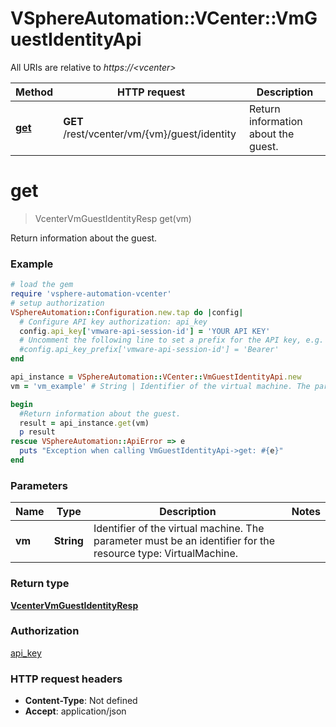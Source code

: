 # VSphereAutomation::VCenter::VmGuestIdentityApi

All URIs are relative to *https://&lt;vcenter&gt;*

Method | HTTP request | Description
------------- | ------------- | -------------
[**get**](VmGuestIdentityApi.md#get) | **GET** /rest/vcenter/vm/{vm}/guest/identity | Return information about the guest.


# **get**
> VcenterVmGuestIdentityResp get(vm)

Return information about the guest.

### Example
```ruby
# load the gem
require 'vsphere-automation-vcenter'
# setup authorization
VSphereAutomation::Configuration.new.tap do |config|
  # Configure API key authorization: api_key
  config.api_key['vmware-api-session-id'] = 'YOUR API KEY'
  # Uncomment the following line to set a prefix for the API key, e.g. 'Bearer' (defaults to nil)
  #config.api_key_prefix['vmware-api-session-id'] = 'Bearer'
end

api_instance = VSphereAutomation::VCenter::VmGuestIdentityApi.new
vm = 'vm_example' # String | Identifier of the virtual machine. The parameter must be an identifier for the resource type: VirtualMachine.

begin
  #Return information about the guest.
  result = api_instance.get(vm)
  p result
rescue VSphereAutomation::ApiError => e
  puts "Exception when calling VmGuestIdentityApi->get: #{e}"
end
```

### Parameters

Name | Type | Description  | Notes
------------- | ------------- | ------------- | -------------
 **vm** | **String**| Identifier of the virtual machine. The parameter must be an identifier for the resource type: VirtualMachine. | 

### Return type

[**VcenterVmGuestIdentityResp**](VcenterVmGuestIdentityResp.md)

### Authorization

[api_key](../README.md#api_key)

### HTTP request headers

 - **Content-Type**: Not defined
 - **Accept**: application/json



